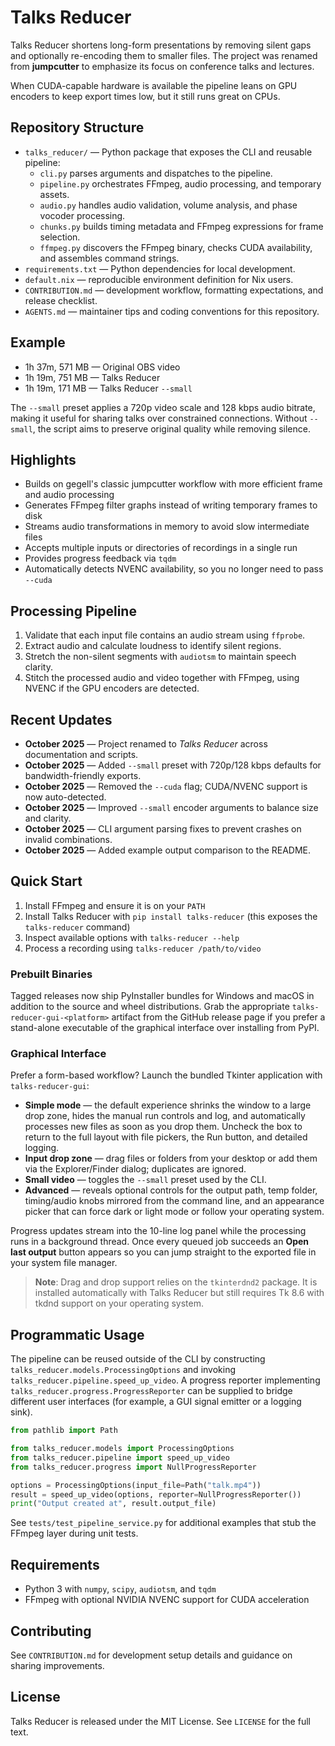 # Talks Reducer
Talks Reducer shortens long-form presentations by removing silent gaps and optionally re-encoding them to smaller files. The
project was renamed from **jumpcutter** to emphasize its focus on conference talks and lectures.

When CUDA-capable hardware is available the pipeline leans on GPU encoders to keep export times low, but it still runs great on
CPUs.

## Repository Structure
- `talks_reducer/` — Python package that exposes the CLI and reusable pipeline:
  - `cli.py` parses arguments and dispatches to the pipeline.
  - `pipeline.py` orchestrates FFmpeg, audio processing, and temporary assets.
  - `audio.py` handles audio validation, volume analysis, and phase vocoder processing.
  - `chunks.py` builds timing metadata and FFmpeg expressions for frame selection.
  - `ffmpeg.py` discovers the FFmpeg binary, checks CUDA availability, and assembles command strings.
- `requirements.txt` — Python dependencies for local development.
- `default.nix` — reproducible environment definition for Nix users.
- `CONTRIBUTION.md` — development workflow, formatting expectations, and release checklist.
- `AGENTS.md` — maintainer tips and coding conventions for this repository.

## Example
- 1h 37m, 571 MB — Original OBS video
- 1h 19m, 751 MB — Talks Reducer
- 1h 19m, 171 MB — Talks Reducer `--small`

The `--small` preset applies a 720p video scale and 128 kbps audio bitrate, making it useful for sharing talks over constrained
connections. Without `--small`, the script aims to preserve original quality while removing silence.

## Highlights
- Builds on gegell's classic jumpcutter workflow with more efficient frame and audio processing
- Generates FFmpeg filter graphs instead of writing temporary frames to disk
- Streams audio transformations in memory to avoid slow intermediate files
- Accepts multiple inputs or directories of recordings in a single run
- Provides progress feedback via `tqdm`
- Automatically detects NVENC availability, so you no longer need to pass `--cuda`

## Processing Pipeline
1. Validate that each input file contains an audio stream using `ffprobe`.
2. Extract audio and calculate loudness to identify silent regions.
3. Stretch the non-silent segments with `audiotsm` to maintain speech clarity.
4. Stitch the processed audio and video together with FFmpeg, using NVENC if the GPU encoders are detected.

## Recent Updates
- **October 2025** — Project renamed to *Talks Reducer* across documentation and scripts.
- **October 2025** — Added `--small` preset with 720p/128 kbps defaults for bandwidth-friendly exports.
- **October 2025** — Removed the `--cuda` flag; CUDA/NVENC support is now auto-detected.
- **October 2025** — Improved `--small` encoder arguments to balance size and clarity.
- **October 2025** — CLI argument parsing fixes to prevent crashes on invalid combinations.
- **October 2025** — Added example output comparison to the README.

## Quick Start
1. Install FFmpeg and ensure it is on your `PATH`
2. Install Talks Reducer with `pip install talks-reducer` (this exposes the `talks-reducer` command)
3. Inspect available options with `talks-reducer --help`
4. Process a recording using `talks-reducer /path/to/video`

### Prebuilt Binaries

Tagged releases now ship PyInstaller bundles for Windows and macOS in addition to
the source and wheel distributions. Grab the appropriate
`talks-reducer-gui-<platform>` artifact from the GitHub release page if you prefer
a stand-alone executable of the graphical interface over installing from PyPI.

### Graphical Interface

Prefer a form-based workflow? Launch the bundled Tkinter application with
`talks-reducer-gui`:

- **Simple mode** — the default experience shrinks the window to a large drop
  zone, hides the manual run controls and log, and automatically processes new
  files as soon as you drop them. Uncheck the box to return to the full layout
  with file pickers, the Run button, and detailed logging.
- **Input drop zone** — drag files or folders from your desktop or add them via
  the Explorer/Finder dialog; duplicates are ignored.
- **Small video** — toggles the `--small` preset used by the CLI.
- **Advanced** — reveals optional controls for the output path, temp folder,
  timing/audio knobs mirrored from the command line, and an appearance picker
  that can force dark or light mode or follow your operating system.

Progress updates stream into the 10-line log panel while the processing runs in
a background thread. Once every queued job succeeds an **Open last output**
button appears so you can jump straight to the exported file in your system
file manager.

> **Note**: Drag and drop support relies on the `tkinterdnd2` package. It is
> installed automatically with Talks Reducer but still requires Tk 8.6 with
> tkdnd support on your operating system.

## Programmatic Usage
The pipeline can be reused outside of the CLI by constructing
`talks_reducer.models.ProcessingOptions` and invoking
`talks_reducer.pipeline.speed_up_video`. A progress reporter implementing
`talks_reducer.progress.ProgressReporter` can be supplied to bridge different
user interfaces (for example, a GUI signal emitter or a logging sink).

```python
from pathlib import Path

from talks_reducer.models import ProcessingOptions
from talks_reducer.pipeline import speed_up_video
from talks_reducer.progress import NullProgressReporter

options = ProcessingOptions(input_file=Path("talk.mp4"))
result = speed_up_video(options, reporter=NullProgressReporter())
print("Output created at", result.output_file)
```

See `tests/test_pipeline_service.py` for additional examples that stub the
FFmpeg layer during unit tests.

## Requirements
- Python 3 with `numpy`, `scipy`, `audiotsm`, and `tqdm`
- FFmpeg with optional NVIDIA NVENC support for CUDA acceleration

## Contributing
See `CONTRIBUTION.md` for development setup details and guidance on sharing improvements.

## License
Talks Reducer is released under the MIT License. See `LICENSE` for the full text.
